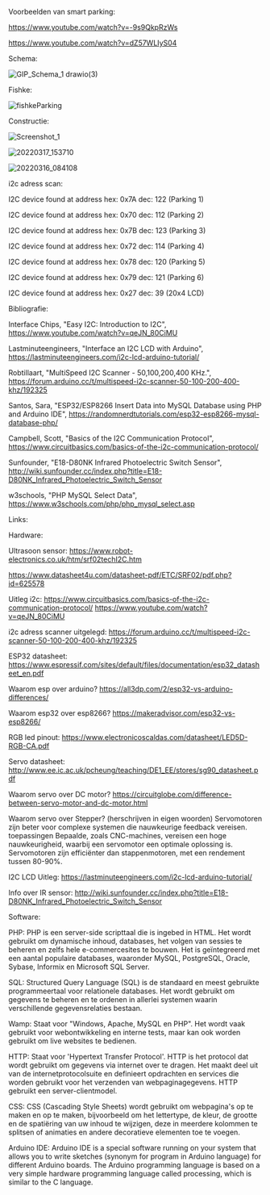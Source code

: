 Voorbeelden van smart parking:

https://www.youtube.com/watch?v=-9s9QkpRzWs

https://www.youtube.com/watch?v=dZ57WLIyS04


Schema:

![GIP_Schema_1 drawio(3)](https://user-images.githubusercontent.com/84501094/158832059-2c38246a-ee87-4d1b-a5ea-6ecb2f757b86.png)

Fishke:

![fishkeParking](https://user-images.githubusercontent.com/84501094/158832319-4afd6257-bcdc-4431-abed-bd7021ca2bfe.png)


Constructie:

![Screenshot_1](https://user-images.githubusercontent.com/84501094/159648242-1bc935f7-010b-4e95-8e65-6d71c42076b8.png)

![20220317_153710](https://user-images.githubusercontent.com/84501094/158831652-27515a12-a5a2-4e21-90e3-08e90cfb2158.jpg)

![20220316_084108](https://user-images.githubusercontent.com/84501094/158831716-e211f728-fa38-4fbd-a081-2fcdf34e6a6c.jpg)



i2c adress scan: 

I2C device found at address hex: 0x7A dec: 122 (Parking 1)

I2C device found at address hex: 0x70 dec: 112 (Parking 2)

I2C device found at address hex: 0x7B dec: 123 (Parking 3)

I2C device found at address hex: 0x72 dec: 114 (Parking 4)

I2C device found at address hex: 0x78 dec: 120 (Parking 5)

I2C device found at address hex: 0x79 dec: 121 (Parking 6)

I2C device found at address hex: 0x27 dec: 39 (20x4 LCD)

Bibliografie:

Interface Chips, "Easy I2C: Introduction to I2C", https://www.youtube.com/watch?v=qeJN_80CiMU

Lastminuteengineers, "Interface an I2C LCD with Arduino", https://lastminuteengineers.com/i2c-lcd-arduino-tutorial/

Robtillaart, "MultiSpeed I2C Scanner - 50,100,200,400 KHz.", https://forum.arduino.cc/t/multispeed-i2c-scanner-50-100-200-400-khz/192325

Santos, Sara, "ESP32/ESP8266 Insert Data into MySQL Database using PHP and Arduino IDE", https://randomnerdtutorials.com/esp32-esp8266-mysql-database-php/

Campbell, Scott, "Basics of the I2C Communication Protocol", https://www.circuitbasics.com/basics-of-the-i2c-communication-protocol/

Sunfounder, "E18-D80NK Infrared Photoelectric Switch Sensor", http://wiki.sunfounder.cc/index.php?title=E18-D80NK_Infrared_Photoelectric_Switch_Sensor

w3schools, "PHP MySQL Select Data", https://www.w3schools.com/php/php_mysql_select.asp

Links:

Hardware:

Ultrasoon sensor:
https://www.robot-electronics.co.uk/htm/srf02techI2C.htm

https://www.datasheet4u.com/datasheet-pdf/ETC/SRF02/pdf.php?id=625578

Uitleg i2c:
https://www.circuitbasics.com/basics-of-the-i2c-communication-protocol/
https://www.youtube.com/watch?v=qeJN_80CiMU

i2c adress scanner uitgelegd:
https://forum.arduino.cc/t/multispeed-i2c-scanner-50-100-200-400-khz/192325

ESP32 datasheet:
https://www.espressif.com/sites/default/files/documentation/esp32_datasheet_en.pdf

Waarom esp over arduino?
https://all3dp.com/2/esp32-vs-arduino-differences/

Waarom esp32 over esp8266?
https://makeradvisor.com/esp32-vs-esp8266/

RGB led pinout:
https://www.electronicoscaldas.com/datasheet/LED5D-RGB-CA.pdf

Servo datasheet:
http://www.ee.ic.ac.uk/pcheung/teaching/DE1_EE/stores/sg90_datasheet.pdf

Waarom servo over DC motor? 
https://circuitglobe.com/difference-between-servo-motor-and-dc-motor.html

Waarom servo over Stepper? (herschrijven in eigen woorden)
Servomotoren zijn beter voor complexe systemen die nauwkeurige feedback vereisen. toepassingen Bepaalde, zoals CNC-machines, vereisen een hoge nauwkeurigheid, waarbij een servomotor een optimale oplossing is. Servomotoren zijn efficiënter dan stappenmotoren, met een rendement tussen 80-90%.

I2C LCD Uitleg: 
https://lastminuteengineers.com/i2c-lcd-arduino-tutorial/

Info over IR sensor:
http://wiki.sunfounder.cc/index.php?title=E18-D80NK_Infrared_Photoelectric_Switch_Sensor

Software:

PHP: 
PHP is een server-side scripttaal die is ingebed in HTML. Het wordt gebruikt om dynamische inhoud, databases, het volgen van sessies te beheren en zelfs hele e-commercesites te bouwen. Het is geïntegreerd met een aantal populaire databases, waaronder MySQL, PostgreSQL, Oracle, Sybase, Informix en Microsoft SQL Server.

SQL:
Structured Query Language (SQL) is de standaard en meest gebruikte programmeertaal voor relationele databases. Het wordt gebruikt om gegevens te beheren en te ordenen in allerlei systemen waarin verschillende gegevensrelaties bestaan.

Wamp:
Staat voor "Windows, Apache, MySQL en PHP". Het wordt vaak gebruikt voor webontwikkeling en interne tests, maar kan ook worden gebruikt om live websites te bedienen.

HTTP:
Staat voor 'Hypertext Transfer Protocol'. HTTP is het protocol dat wordt gebruikt om gegevens via internet over te dragen. Het maakt deel uit van de internetprotocolsuite en definieert opdrachten en services die worden gebruikt voor het verzenden van webpaginagegevens. HTTP gebruikt een server-clientmodel.

CSS:
CSS (Cascading Style Sheets) wordt gebruikt om webpagina's op te maken en op te maken, bijvoorbeeld om het lettertype, de kleur, de grootte en de spatiëring van uw inhoud te wijzigen, deze in meerdere kolommen te splitsen of animaties en andere decoratieve elementen toe te voegen.


Arduino IDE: 
Arduino IDE is a special software running on your system that allows you to write sketches (synonym for program in Arduino language) for different Arduino boards. The Arduino programming language is based on a very simple hardware programming language called processing, which is similar to the C language. 



